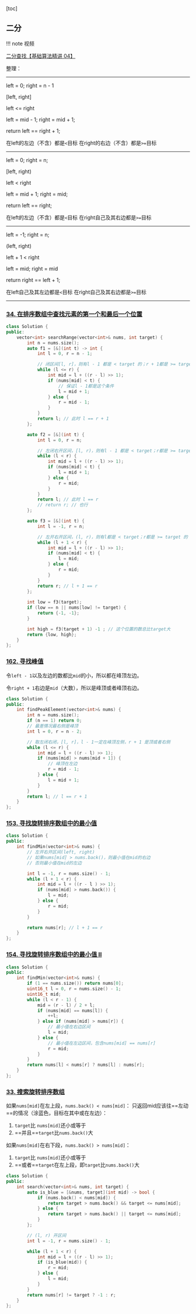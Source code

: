 [toc]

## 二分

!!! note 视频

[二分查找【基础算法精讲 04】](https://www.bilibili.com/video/BV1AP41137w7)

整理：

---

left = 0; right = n - 1

[left, right]

left <= right

left = mid - 1;
right = mid + 1;

return left == right + 1;

在left的左边（不含）都是`<`目标
在right的右边（不含）都是`>=`目标

---

left = 0; right = n;

[left, right)

left < right

left = mid + 1;
right = mid;

return left == right;

在left的左边（不含）都是`<`目标
在right自己及其右边都是`>=`目标

---

left = -1; right = n;

(left, right)

left + 1 < right

left = mid;
right = mid

return right == left + 1;

在left自己及其左边都是`<`目标
在right自己及其右边都是`>=`目标

---

### [34. 在排序数组中查找元素的第一个和最后一个位置](https://leetcode.cn/problems/find-first-and-last-position-of-element-in-sorted-array/)

```cpp
class Solution {
public:
    vector<int> searchRange(vector<int>& nums, int target) {
        int n = nums.size();
        auto f1 = [&](int t) -> int {
            int l = 0, r = n - 1;

            // 闭区间[l, r]，则有l - 1 都是 < target 的；r + 1都是 >= target 的
            while (l <= r) {
                int mid = l + ((r - l) >> 1);
                if (nums[mid] < t) {
                    // 保证l - 1都是这个条件
                    l = mid + 1;
                } else {
                    r = mid - 1;
                }
            }
            return l; // 此时 l == r + 1
        };

        auto f2 = [&](int t) {
            int l = 0, r = n;

            // 左闭右开区间，[l, r)，则有l - 1 都是 < target；r都是 >= target 的
            while (l < r) {
                int mid = l + ((r - l) >> 1);
                if (nums[mid] < t) {
                    l = mid + 1;
                } else {
                    r = mid;
                }
            }
            return l; // 此时 l == r
            // return r; // 也行
        };

        auto f3 = [&](int t) {
            int l = -1, r = n;

            // 左开右开区间，(l, r)，则有l都是 < target；r都是 >= target 的
            while (l + 1 < r) {
                int mid = l + ((r - l) >> 1);
                if (nums[mid] < t) {
                    l = mid;
                } else {
                    r = mid;
                }
            }
            return r; // l + 1 == r
        };
        
        int low = f3(target);
        if (low == n || nums[low] != target) {
            return {-1, -1};
        }

        int high = f3(target + 1) -1 ; // 这个位置的数总比target大
        return {low, high};
    }
};
```

### [162. 寻找峰值](https://leetcode.cn/problems/find-peak-element/)

令`left - 1`以及左边的数都比`mid`的小，所以都在峰顶左边。

令`right + 1`右边是`mid`（大数），所以是峰顶或者峰顶右边。

```cpp
class Solution {
public:
    int findPeakElement(vector<int>& nums) {
        int n = nums.size();
        if (n == 1) return 0;
        // 最差情况最右侧是峰顶
        int l = 0, r = n - 2;

        // 取左闭右闭，[l, r]，l - 1一定在峰顶左侧，r + 1 是顶或者右侧
        while (l <= r) {
            int mid = l + ((r - l) >> 1);
            if (nums[mid] > nums[mid + 1]) {
                // 峰顶在左边
                r = mid - 1;
            } else {
                l = mid + 1;
            }
        }
        return l; // l == r + 1
    }
};
```

### [153. 寻找旋转排序数组中的最小值](https://leetcode.cn/problems/find-minimum-in-rotated-sorted-array/)

```cpp
class Solution {
public:
    int findMin(vector<int>& nums) {
        // 左开右开区间(left, right)
        // 如果nums[mid] > nums.back()，则最小值在mid的右边
        // 否则最小值在mid的左边

        int l = -1, r = nums.size() - 1;
        while (l + 1 < r) {
            int mid = l + ((r - l ) >> 1);
            if (nums[mid] > nums.back()) {
                l = mid;
            } else {
                r = mid;
            }
        }

        return nums[r]; // l + 1 == r
    }
};
```
### [154. 寻找旋转排序数组中的最小值 II](https://leetcode.cn/problems/find-minimum-in-rotated-sorted-array-ii/)

```cpp
class Solution {
public:
    int findMin(vector<int>& nums) {
        if (1 == nums.size()) return nums[0];
        uint16_t l = 0, r = nums.size() - 1;
        uint16_t mid;
        while (l < r - 1) {
            mid = (r - l) / 2 + l;
            if (nums[mid] == nums[l]) {
                ++l;
            } else if (nums[mid] > nums[r]) {
                // 最小值在右边区间
                l = mid;
            } else {
                // 最小值在左边区间，包含nums[mid] == nums[r]
                r = mid;
            }
        }
        return nums[l] < nums[r] ? nums[l] : nums[r];
    }
};
```

### [33. 搜索旋转排序数组](https://leetcode.cn/problems/search-in-rotated-sorted-array/)

如果`nums[mid]`在左上段，`nums.back() < nums[mid]`：
只返回mid应该往==左动==的情况（涂蓝色，目标在其中或在左边）：
1. `target`比 `nums[mid]`还小或等于
2. ==并且==`target`比`nums.back()`大

如果`nums[mid]`在右下段，`nums.back() > nums[mid]`：
1. `target`比 `nums[mid]`还小或等于
2. ==或者==`target`在左上段，即`target`比`nums.back()`大

```cpp
class Solution {
public:
    int search(vector<int>& nums, int target) {
        auto is_blue = [&nums, target](int mid) -> bool {
            if (nums.back() < nums[mid]) {
                return target > nums.back() && target <= nums[mid];
            } else {
                return target > nums.back() || target <= nums[mid];
            }
        };

        // (l, r) 开区间
        int l = -1, r = nums.size() - 1;

        while (l + 1 < r) {
            int mid = l + ((r - l) >> 1);
            if (is_blue(mid)) {
                r = mid;
            } else {
                l = mid;
            }
        }
        return nums[r] != target ? -1 : r;
    }
};
```